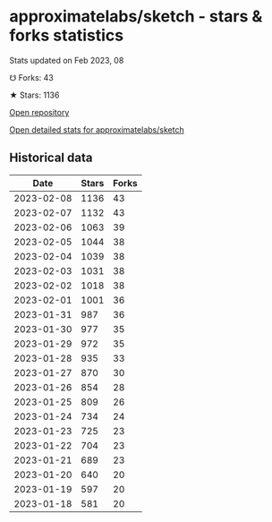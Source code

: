 # approximatelabs/sketch - stars & forks statistics

Stats updated on Feb 2023, 08

☋ Forks: 43

★ Stars: 1136

[Open repository](https://github.com/approximatelabs/sketch)

[Open detailed stats for approximatelabs/sketch](https://reviewgithub.com/rep/approximatelabs/sketch)

## Historical data
| Date | Stars | Forks |
|------|-------|-------|
| 2023-02-08 | 1136 | 43 | 
| 2023-02-07 | 1132 | 43 | 
| 2023-02-06 | 1063 | 39 | 
| 2023-02-05 | 1044 | 38 | 
| 2023-02-04 | 1039 | 38 | 
| 2023-02-03 | 1031 | 38 | 
| 2023-02-02 | 1018 | 38 | 
| 2023-02-01 | 1001 | 36 | 
| 2023-01-31 | 987 | 36 | 
| 2023-01-30 | 977 | 35 | 
| 2023-01-29 | 972 | 35 | 
| 2023-01-28 | 935 | 33 | 
| 2023-01-27 | 870 | 30 | 
| 2023-01-26 | 854 | 28 | 
| 2023-01-25 | 809 | 26 | 
| 2023-01-24 | 734 | 24 | 
| 2023-01-23 | 725 | 23 | 
| 2023-01-22 | 704 | 23 | 
| 2023-01-21 | 689 | 23 | 
| 2023-01-20 | 640 | 20 | 
| 2023-01-19 | 597 | 20 | 
| 2023-01-18 | 581 | 20 | 

